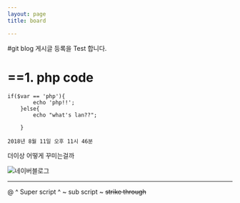 ```yaml
---
layout: page
title: board

---
```

#git blog 게시글 등록을 Test 합니다.

==1. php code
==

```
if($var == 'php'){
    	echo 'php!!';
    }else{
    	echo "what's lan??";
        
    }
```
    
    2018년 8월 11일 오후 11시 46분
    
 더이상 어떻게 꾸미는걸까
 
 ![네이버블로그](http://blog.naver.com/eejjhh222)
 
 
* * *
@[](https://blog.naver.com/eejjhh222)
^ Super script ^
~ sub script ~
~~strike through~~
